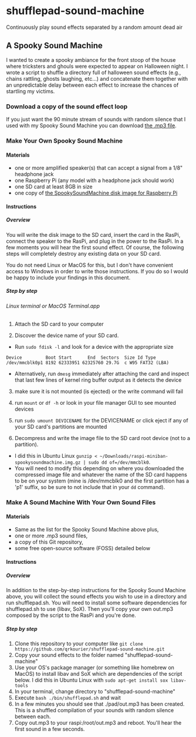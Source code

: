 # shufflepad-sound-machine
Continuously play sound effects separated by a random amount dead air

## A Spooky Sound Machine
I wanted to create a spooky ambiance for the front stoop of the house where tricksters and ghouls were expected to appear on Halloween night. I wrote a script to shuffle a directory full of halloween sound effects (e.g., chains rattling, ghosts laughing, etc...) and concatenate them together with an unpredictable delay between each effect to increase the chances of startling my victims.

### Download a copy of the sound effect loop
If you just want the 90 minute stream of sounds with random silence that I used with my Spooky Sound Machine you can download [the .mp3 file](https://dl.dropboxusercontent.com/u/284525/SpookySoundMachine.mp3).

### Make Your Own Spooky Sound Machine
#### Materials
* one or more amplified speaker(s) that can accept a signal from a 1/8" headphone jack
* one Raspberry Pi (any model with a headphone jack should work)
* one SD card at least 8GB in size
* one copy of [the SpookySoundMachine disk image for Raspberry Pi](https://dl.dropboxusercontent.com/u/284525/raspi-miniban-spookysoundmachine.img.gz)

#### Instructions

##### Overview

You will write the disk image to the SD card, insert the card in the RasPi, connect the speaker to the RasPi, and plug in the power to the RasPi. In a few moments you will hear the first sound effect. Of course, the following steps will completely destroy any existing data on your SD card.

You do not need Linux or MacOS for this, but I don't have convenient access to Windows in order to write those instructions. If you do so I would be happy to include your findings in this document. 

##### Step by step 
###### Linux terminal or MacOS Terminal.app

1. Attach the SD card to your computer

2. Discover the device name of your SD card. 
  * Run `sudo fdisk -l` and look for a device with the appropriate size 
  ```
  Device         Boot Start      End  Sectors  Size Id Type
  /dev/mmcblk0p1 8192 62333951 62325760 29.7G  c W95 FAT32 (LBA)
  ```
  * Alternatively, run `dmesg` immediately after attaching the card and inspect that last few lines of kernel ring buffer output as it detects the device

3. make sure it is not mounted (is ejected) or the write command will fail
  1. run `mount` or `df -h` or look in your file manager GUI to see mounted devices
  2. run `sudo umount DEVICENAME` for the DEVICENAME or click eject if any of your SD card's partitions are mounted 

4. Decompress and write the image file to the SD card root device (not to a partition).
  * I did this in Ubuntu Linux `gunzip < ~/Downloads/raspi-miniban-spookysoundmachine.img.gz | sudo dd of=/dev/mmcblk0`. 
  * You will need to modify this depending on where you downloaded the compressed image file and whatever the name of the SD card happens to be on your system (mine is /dev/mmcblk0 and the first partition has a 'p1' suffix, so be sure to not include that in your `dd` command). 

### Make A Sound Machine With Your Own Sound Files
#### Materials
* Same as the list for the Spooky Sound Machine above plus,
* one or more .mp3 sound files, 
* a copy of this Git repository, 
* some free open-source software (FOSS) detailed below

#### Instructions
##### Overview
In addition to the step-by-step instructions for the Spooky Sound Machine above, you will collect the sound effects you wish to use in a directory and run shufflepad.sh. You will need to install some software dependencies for shufflepad.sh to use (libav, SoX). Then you'll copy your own out.mp3 composed by the script to the RasPi and you're done.

##### Step by step
1. Clone this repository to your computer like `git clone https://github.com/qrkourier/shufflepad-sound-machine.git`
2. Copy your sound effects to the folder named "shufflepad-sound-machine"
3. Use your OS's package manager (or something like homebrew on MacOS) to install libav and SoX which are dependencies of the script below. I did this in Ubuntu Linux with `sudo apt-get install sox libav-tools`
3. In your terminal, change directory to "shufflepad-sound-machine"
4. Execute `bash ./bin/shufflepad.sh` and wait
5. In a few minutes you should see that ./pad/out.mp3 has been created. This is a shuffled compilation of your sounds with random silence between each.
6. Copy out.mp3 to your raspi:/root/out.mp3 and reboot. You'll hear the first sound in a few seconds.











